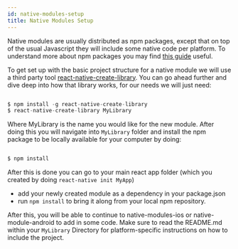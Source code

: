 ```yaml
---
id: native-modules-setup
title: Native Modules Setup
---
```


Native modules are usually distributed as npm packages, except that on top of the usual Javascript they will include some native code per platform. To understand more about npm packages you may find [this guide](https://docs.npmjs.com/getting-started/publishing-npm-packages) useful.

To get set up with the basic project structure for a native module we will use a third party tool [react-native-create-library](https://github.com/frostney/react-native-create-library). You can go ahead further and dive deep into how that library works, for our needs we will just need:


```javascript

$ npm install -g react-native-create-library
$ react-native-create-library MyLibrary

```


Where MyLibrary is the name you would like for the new module. After doing this you will navigate into `MyLibrary` folder and install the npm package to be locally available for your computer by doing:


```javascript

$ npm install

```


After this is done you can go to your main react app folder (which you created by doing `react-native init MyApp`)

- add your newly created module as a dependency in your package.json
- run `npm install` to bring it along from your local npm repository.

After this, you will be able to continue to native-modules-ios or native-module-android to add in some code. Make sure to read the README.md within your `MyLibrary` Directory for platform-specific instructions on how to include the project.


